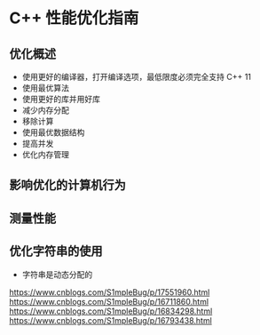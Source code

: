 # C++ 性能优化指南

## 优化概述

- 使用更好的编译器，打开编译选项，最低限度必须完全支持 C++ 11
- 使用最优算法
- 使用更好的库并用好库
- 减少内存分配
- 移除计算
- 使用最优数据结构
- 提高并发
- 优化内存管理

## 影响优化的计算机行为

## 测量性能

## 优化字符串的使用

- 字符串是动态分配的



https://www.cnblogs.com/S1mpleBug/p/17551960.html
https://www.cnblogs.com/S1mpleBug/p/16711860.html
https://www.cnblogs.com/S1mpleBug/p/16834298.html
https://www.cnblogs.com/S1mpleBug/p/16793438.html
